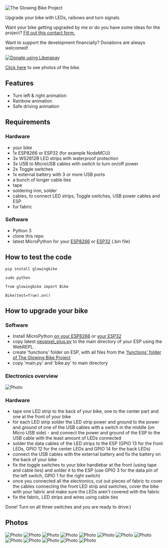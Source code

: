 ![The Glowing Bike Project](https://raw.githubusercontent.com/marcoEDU/The-Glowing-Bike-Project/master/headerimage.jpg "The Glowing Bike Project")

Upgrade your bike with LEDs, raibows and turn signals.

Want your bike getting upgraded by me or do you have some ideas for the project? [Fill out this contact form.](https://docs.google.com/forms/d/e/1FAIpQLScwD0kZ9ohC06ihu6lKF8d86BmgP3NqM1V3uUNWWPCblUQcxw/viewform?usp=sf_link)

Want to support the development financially? Donations are always welcomed! 

<a href="https://liberapay.com/marcoEDU/donate"><img alt="Donate using Liberapay" src="https://liberapay.com/assets/widgets/donate.svg"></a>

[Click here](#photos) to see photos of the bike.

## Features

- Turn left & right animation
- Rainbow animation
- Safe driving animation


## Requirements

### Hardware

- your bike
- 1x ESP8266 or ESP32 (for example NodeMCU)
- 3x WS2812B LED strips with waterproof protection
- 3x USB to MicroUSB cables with switch to turn on/off power
- 2x Toggle switches
- 1x external battery with 3 or more USB ports
- a bunch of longer cable ties
- tape
- soldering iron, solder
- cables, to connect LED strips, Toggle switches, USB power cables and ESP
- fur fabric


### Software

- Python 3
- clone this repo
- latest MicroPython for your [ESP8266](http://micropython.org/download/esp8266/) or [ESP32](http://micropython.org/download/esp32/) (.bin file)


## How to test the code

```pip install glowingbike```

```sudo python```

```
from glowingbike import Bike

Bike(test=True).on()
```

## How to upgrade your bike

### Software

-  Install MicroPython [on your ESP8266](https://docs.micropython.org/en/latest/esp8266/tutorial/intro.html) or [your ESP32](https://docs.micropython.org/en/latest/esp32/tutorial/intro.html#esp32-intro)
- copy latest [neopixel_plus.py](https://github.com/marcoEDU/NeoPixelPlus/blob/master/neopixel_plus/neopixel_plus.py) to the main directory of your ESP using the WebREPL.
- create 'functions' folder on ESP, with all files from the ['functions' folder of The Glowing Bike Project](https://github.com/marcoEDU/The-Glowing-Bike-Project/tree/master/functions)
- copy 'main.py' and 'bike.py' to main directory

### Electronics overview
![Photo](https://raw.githubusercontent.com/marcoEDU/The-Glowing-Bike-Project/master/diagram.jpg "Photo")

### Hardware

- tape one LED strip to the back of your bike, one to the center part and one at the front of your bike
- for each LED strip solder the LED strip power and ground to the power and ground of one of the USB cables with a switch in the middle (on Micro USB side) - and connect the power and ground of the ESP to the USB cable with the least amount of LEDs connected
- solder the data cables of the LED strips to the ESP (GPIO 13 for the front LEDs, GPIO 12 for the center LEDs and GPIO 14 for the back LEDs)
- connect the USB cables with the external battery and fix the battery on the back of your bike
- fix the toggle switches to your bike handlebar at the front (using tape and cable ties) and solder it to the ESP (use GPIO 3 for the data pin of the left switch, GPIO 1 for the right switch)
- once you connected all the electronics, cut out pieces of fabric to cover the cables connecting the front LED strip and switches, cover the bike with your fabric and make sure the LEDs aren't covered with the fabric
- fix the fabric, LED strips and wires using cable ties

Done! Turn on all three switches and you are ready to drive:)


## Photos

![Photo](https://raw.githubusercontent.com/marcoEDU/The-Glowing-Bike-Project/master/photos/IMGP0449.jpeg "Photo")
![Photo](https://raw.githubusercontent.com/marcoEDU/The-Glowing-Bike-Project/master/photos/IMGP0452.jpeg "Photo")
![Photo](https://raw.githubusercontent.com/marcoEDU/The-Glowing-Bike-Project/master/photos/IMGP0469.jpeg "Photo")
![Photo](https://raw.githubusercontent.com/marcoEDU/The-Glowing-Bike-Project/master/photos/IMGP0473.jpeg "Photo")
![Photo](https://raw.githubusercontent.com/marcoEDU/The-Glowing-Bike-Project/master/photos/IMGP0475.jpeg "Photo")
![Photo](https://raw.githubusercontent.com/marcoEDU/The-Glowing-Bike-Project/master/photos/IMGP0476.jpeg "Photo")
![Photo](https://raw.githubusercontent.com/marcoEDU/The-Glowing-Bike-Project/master/photos/IMGP0478.jpeg "Photo")
![Photo](https://raw.githubusercontent.com/marcoEDU/The-Glowing-Bike-Project/master/photos/IMGP0484.jpeg "Photo")
![Photo](https://raw.githubusercontent.com/marcoEDU/The-Glowing-Bike-Project/master/photos/IMGP0491.jpeg "Photo")
![Photo](https://raw.githubusercontent.com/marcoEDU/The-Glowing-Bike-Project/master/photos/IMGP0496.jpeg "Photo")
![Photo](https://raw.githubusercontent.com/marcoEDU/The-Glowing-Bike-Project/master/photos/IMGP0497.jpeg "Photo")
![Photo](https://raw.githubusercontent.com/marcoEDU/The-Glowing-Bike-Project/master/photos/IMGP0507.jpeg "Photo")
![Photo](https://raw.githubusercontent.com/marcoEDU/The-Glowing-Bike-Project/master/photos/IMGP0508.jpeg "Photo")